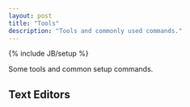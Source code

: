 ```yaml
---
layout: post
title: "Tools"
description: "Tools and commonly used commands."
---
```

{% include JB/setup %}

Some tools and common setup commands.

## Text Editors

